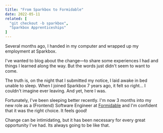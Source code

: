 ```yaml
---
title: "From Sparkbox to Formidable"
date: 2022-05-11
related: [
  "git checkout -b sparkbox",
  "Sparkbox Apprenticeships"
]
---
```


Several months ago, I handed in my computer and wrapped up my employment at Sparkbox.

I've wanted to blog about the change—to share some experiences I had and things I learned along the way. But the words just didn't seem to want to come.

The truth is, on the night that I submitted my notice, I laid awake in bed unable to sleep. When I joined Sparkbox 7 years ago, it felt so right... I couldn't imagine ever leaving. And yet, here I was.

Fortunately, I've been sleeping better recently. I'm now 3 months into my new role as a (Frontend) Software Engineer at [Formidable](https://formidable.com/) and I'm confident that it was the right choice. It feels good!

Change can be intimidating, but it has been necessary for every great opportunity I've had. Its always going to be like that.
